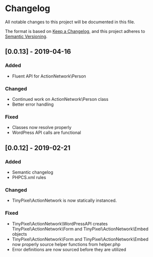 # Changelog

All notable changes to this project will be documented in this file.

The format is based on [Keep a Changelog](https://keepachangelog.com/en/1.0.0/),
and this project adheres to [Semantic Versioning](https://semver.org/spec/v2.0.0.html).

## [0.0.13] - 2019-04-16

### Added

- Fluent API for ActionNetwork\Person

### Changed

- Continued work on ActionNetwork\Person class
- Better error handling

### Fixed

- Classes now resolve properly
- WordPress API calls are functional

## [0.0.12] - 2019-02-21

### Added

- Semantic changelog
- PHPCS.xml rules

### Changed

- TinyPixel\ActionNetwork is now statically instanced.

### Fixed

- TinyPixel\ActionNetwork\WordPressAPI creates TinyPixel\ActionNetwork\Form and TinyPixel\ActionNetwork\Embed objects
- TinyPixel\ActionNetwork\Form and TinyPixel\ActionNetwork\Embed now properly source helper functions from helper.php
- Error definitions are now sourced before they are utilized